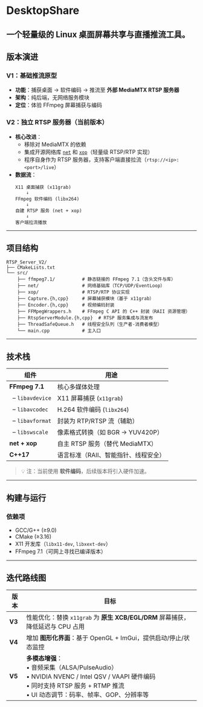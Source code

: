 # DesktopShare

一个轻量级的 Linux 桌面屏幕共享与直播推流工具。
---

## 版本演进

### V1：基础推流原型
- **功能**：捕获桌面 → 软件编码 → 推流至 **外部 MediaMTX RTSP 服务器**
- **架构**：纯后端，无网络服务模块
- **定位**：体验 FFmpeg 屏幕捕获与编码

### V2：独立 RTSP 服务器（当前版本）
- **核心改进**：
  - 移除对 MediaMTX 的依赖
  - 集成开源网络库 [`net`](https://github.com/PHZ76/net) 和 [`xop`](https://github.com/PHZ76/xop)（轻量级 RTSP/RTP 实现）
  - 程序自身作为 RTSP 服务器，支持客户端直接拉流（`rtsp://<ip>:<port>/live`）
- **数据流**：
  ```
  X11 桌面捕获 (x11grab)
      ↓
  FFmpeg 软件编码 (libx264)
      ↓
  自建 RTSP 服务 (net + xop)
      ↓
  客户端拉流播放
  ```

---

## 项目结构

```
RTSP_Server_V2/
├── CMakeLists.txt
└── src/
    ├── ffmpeg7.1/          # 静态链接的 FFmpeg 7.1（含头文件与库）
    ├── net/                # 网络基础库（TCP/UDP/EventLoop）
    ├── xop/                # RTSP/RTP 协议实现
    ├── Capture.{h,cpp}     # 屏幕捕获模块（基于 x11grab）
    ├── Encoder.{h,cpp}     # 视频编码封装
    ├── FFMpegWrappers.h    # FFmpeg C API 的 C++ 封装（RAII 资源管理）
    ├── RtspServerModule.{h,cpp}  # RTSP 服务集成与流发布
    ├── ThreadSafeQueue.h   # 线程安全队列（生产者-消费者模型）
    └── main.cpp            # 主入口
```

---

## 技术栈

| 组件 | 用途 |
|------|------|
| **FFmpeg 7.1** | 核心多媒体处理 |
| &nbsp;&nbsp;– `libavdevice` | X11 屏幕捕获 (`x11grab`) |
| &nbsp;&nbsp;– `libavcodec` | H.264 软件编码 (`libx264`) |
| &nbsp;&nbsp;– `libavformat` | 封装为 RTP/RTSP 流（辅助）|
| &nbsp;&nbsp;– `libswscale` | 像素格式转换（如 BGR → YUV420P）|
| **net + xop** | 自主 RTSP 服务（替代 MediaMTX）|
| **C++17** | 语言标准（RAII、智能指针、线程安全）|

> 💡 注：当前使用 **软件编码**，后续版本将引入硬件加速。

---

## 构建与运行

### 依赖项
- GCC/G++ (≥9.0)
- CMake (≥3.16)
- X11 开发库（`libx11-dev`, `libxext-dev`）
- FFmpeg 7.1（可网上寻找已编译版本）

---

## 迭代路线图

| 版本 | 目标 |
|------|------|
| **V3** | 性能优化：替换 `x11grab` 为 **原生 XCB/EGL/DRM** 屏幕捕获，降低延迟与 CPU 占用 |
| **V4** | 增加 **图形化界面**：基于 OpenGL + ImGui，提供启动/停止/状态监控 |
| **V5** | **多模态增强**：<br>• 音频采集（ALSA/PulseAudio）<br>• NVIDIA NVENC / Intel QSV / VAAPI 硬件编码<br>• 同时支持 RTSP 服务 + RTMP 推流<br>• UI 动态调节：码率、帧率、GOP、分辨率等 |
```